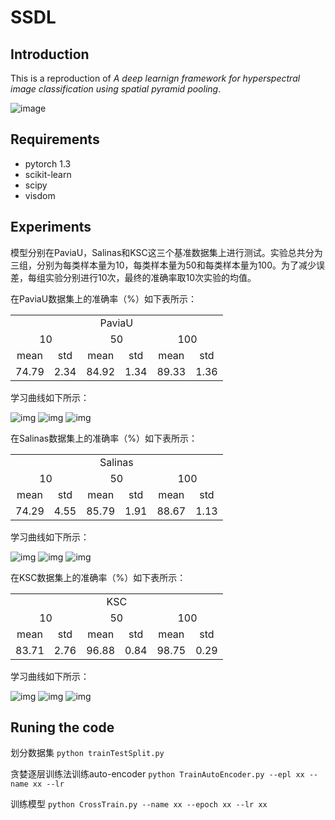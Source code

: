 # SSDL
## Introduction
This is a reproduction of *A deep learnign framework for hyperspectral image classification using spatial pyramid pooling*.

![image](img/ssdl.JPG)
## Requirements
* pytorch 1.3
* scikit-learn
* scipy
* visdom
## Experiments
模型分别在PaviaU，Salinas和KSC这三个基准数据集上进行测试。实验总共分为三组，分别为每类样本量为10，每类样本量为50和每类样本量为100。为了减少误差，每组实验分别进行10次，最终的准确率取10次实验的均值。

在PaviaU数据集上的准确率（%）如下表所示：

<table>
<tr align="center">
<td colspan="6">PaviaU</td>
</tr>
<tr align="center">
<td colspan="2">10</td>
<td colspan="2">50</td>
<td colspan="2">100</td>
</tr>
<tr align="center">
<td>mean</td>
<td>std</td>
<td>mean</td>
<td>std</td>
<td>mean</td>
<td>std</td>
</tr>
<tr align="center">
<td>74.79</td>
<td>2.34</td>
<td>84.92</td>
<td>1.34</td>
<td>89.33</td>
<td>1.36</td>
</tr>
</table>

学习曲线如下所示：

![img](img/PaviaU_sample_per_class_10.svg)
![img](img/PaviaU_sample_per_class_50.svg)
![img](img/PaviaU_sample_per_class_100.svg)

在Salinas数据集上的准确率（%）如下表所示：
<table>
<tr align="center">
<td colspan="6">Salinas</td>
</tr>
<tr align="center">
<td colspan="2">10</td>
<td colspan="2">50</td>
<td colspan="2">100</td>
</tr>
<tr align="center">
<td>mean</td>
<td>std</td>
<td>mean</td>
<td>std</td>
<td>mean</td>
<td>std</td>
</tr>
<tr align="center">
<td>74.29</td>
<td>4.55</td>
<td>85.79</td>
<td>1.91</td>
<td>88.67</td>
<td>1.13</td>
</tr>
</table>

学习曲线如下所示：

![img](img/Salinas_sample_per_class_10_204.svg)
![img](img/Salinas_sample_per_class_50_204.svg)
![img](img/Salinas_sample_per_class_10_204.svg)

在KSC数据集上的准确率（%）如下表所示：
<table>
<tr align="center">
<td colspan="6">KSC</td>
</tr>
<tr align="center">
<td colspan="2">10</td>
<td colspan="2">50</td>
<td colspan="2">100</td>
</tr>
<tr align="center">
<td>mean</td>
<td>std</td>
<td>mean</td>
<td>std</td>
<td>mean</td>
<td>std</td>
</tr>
<tr align="center">
<td>83.71</td>
<td>2.76</td>
<td>96.88</td>
<td>0.84</td>
<td>98.75</td>
<td>0.29</td>
</tr>
</table>

学习曲线如下所示：

![img](img/KSC_sample_per_class_10.svg)
![img](img/KSC_sample_per_class_50.svg)
![img](img/KSC_sample_per_class_100.svg)

## Runing the code
划分数据集 `python trainTestSplit.py`

贪婪逐层训练法训练auto-encoder `python TrainAutoEncoder.py --epl xx --name xx --lr`

训练模型 `python CrossTrain.py --name xx --epoch xx --lr xx`
